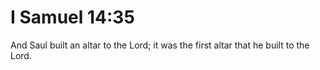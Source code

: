 # I Samuel 14:35

And Saul built an altar to the Lord; it was the first altar that he built to the Lord.
